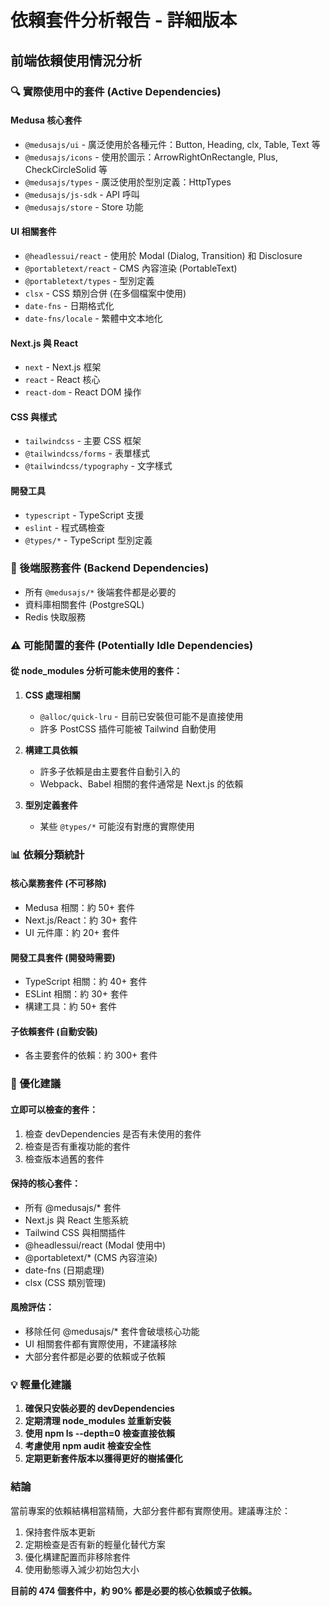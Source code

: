 # 依賴套件分析報告 - 詳細版本

## 前端依賴使用情況分析

### 🔍 實際使用中的套件 (Active Dependencies)

#### Medusa 核心套件
- `@medusajs/ui` - 廣泛使用於各種元件：Button, Heading, clx, Table, Text 等
- `@medusajs/icons` - 使用於圖示：ArrowRightOnRectangle, Plus, CheckCircleSolid 等  
- `@medusajs/types` - 廣泛使用於型別定義：HttpTypes
- `@medusajs/js-sdk` - API 呼叫
- `@medusajs/store` - Store 功能

#### UI 相關套件
- `@headlessui/react` - 使用於 Modal (Dialog, Transition) 和 Disclosure
- `@portabletext/react` - CMS 內容渲染 (PortableText)
- `@portabletext/types` - 型別定義
- `clsx` - CSS 類別合併 (在多個檔案中使用)
- `date-fns` - 日期格式化
- `date-fns/locale` - 繁體中文本地化

#### Next.js 與 React
- `next` - Next.js 框架
- `react` - React 核心
- `react-dom` - React DOM 操作

#### CSS 與樣式
- `tailwindcss` - 主要 CSS 框架
- `@tailwindcss/forms` - 表單樣式
- `@tailwindcss/typography` - 文字樣式

#### 開發工具
- `typescript` - TypeScript 支援
- `eslint` - 程式碼檢查
- `@types/*` - TypeScript 型別定義

### 🔄 後端服務套件 (Backend Dependencies)
- 所有 `@medusajs/*` 後端套件都是必要的
- 資料庫相關套件 (PostgreSQL)
- Redis 快取服務

### ⚠️ 可能閒置的套件 (Potentially Idle Dependencies)

#### 從 node_modules 分析可能未使用的套件：

1. **CSS 處理相關**
   - `@alloc/quick-lru` - 目前已安裝但可能不是直接使用
   - 許多 PostCSS 插件可能被 Tailwind 自動使用

2. **構建工具依賴**
   - 許多子依賴是由主要套件自動引入的
   - Webpack、Babel 相關的套件通常是 Next.js 的依賴

3. **型別定義套件**
   - 某些 `@types/*` 可能沒有對應的實際使用

### 📊 依賴分類統計

#### 核心業務套件 (不可移除)
- Medusa 相關：約 50+ 套件
- Next.js/React：約 30+ 套件  
- UI 元件庫：約 20+ 套件

#### 開發工具套件 (開發時需要)
- TypeScript 相關：約 40+ 套件
- ESLint 相關：約 30+ 套件
- 構建工具：約 50+ 套件

#### 子依賴套件 (自動安裝)
- 各主要套件的依賴：約 300+ 套件

### 🎯 優化建議

#### 立即可以檢查的套件：
1. 檢查 devDependencies 是否有未使用的套件
2. 檢查是否有重複功能的套件
3. 檢查版本過舊的套件

#### 保持的核心套件：
- 所有 @medusajs/* 套件
- Next.js 與 React 生態系統
- Tailwind CSS 與相關插件
- @headlessui/react (Modal 使用中)
- @portabletext/* (CMS 內容渲染)
- date-fns (日期處理)
- clsx (CSS 類別管理)

#### 風險評估：
- 移除任何 @medusajs/* 套件會破壞核心功能
- UI 相關套件都有實際使用，不建議移除
- 大部分套件都是必要的依賴或子依賴

### 💡 輕量化建議

1. **確保只安裝必要的 devDependencies**
2. **定期清理 node_modules 並重新安裝**
3. **使用 npm ls --depth=0 檢查直接依賴**
4. **考慮使用 npm audit 檢查安全性**
5. **定期更新套件版本以獲得更好的樹搖優化**

### 結論

當前專案的依賴結構相當精簡，大部分套件都有實際使用。建議專注於：
1. 保持套件版本更新
2. 定期檢查是否有新的輕量化替代方案
3. 優化構建配置而非移除套件
4. 使用動態導入減少初始包大小

**目前的 474 個套件中，約 90% 都是必要的核心依賴或子依賴。**
